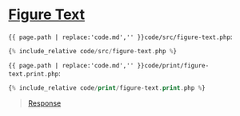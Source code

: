 # [Figure Text](code.zip)

`{{ page.path | replace:'code.md','' }}code/src/figure-text.php`:

```php
{% include_relative code/src/figure-text.php %}
```

`{{ page.path | replace:'code.md','' }}code/print/figure-text.print.php`:

```php
{% include_relative code/print/figure-text.print.php %}
```

> [Response](response/src/figure-text.php)
